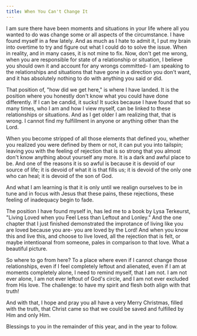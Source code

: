 ```yaml
---
title: When You Can't Change It
---
```


I am sure there have been moments and situations in your life where all you wanted to do was change some or all aspects of the circumstance. I have found myself in a few lately. And as much as I hate to admit it, I put my brain into overtime to try and figure out what I could do to solve the issue. When in reality, and in many cases, it is not mine to fix. Now, don't get me wrong, when you are responsible for state of a relationship or situation, I believe you should own it and account for any wrongs committed- I am speaking to the relationships and situations that have gone in a direction you don't want, and it has absolutely nothing to do with anything you said or did.

That position of, "how did we get here," is where I have landed. It is the position where you honestly don't know what you could have done differently. If I can be candid, it sucks! It sucks because I have found that so many times, who I am and how I view myself, can be linked to these relationships or situations. And as I get older I am realizing that, that is wrong. I cannot find my fulfillment in anyone or anything other than the Lord.

When you become stripped of all those elements that defined you, whether you realized you were defined by them or not, it can put you into tailspin; leaving you with the feeling of rejection that is so strong that you almost don't know anything about yourself any more. It is a dark and awful place to be. And one of the reasons it is so awful is because it is devoid of our source of life; it is devoid of what it is that fills us; it is devoid of the only one who can heal; it is devoid of the son of God.

And what I am learning is that it is only until we realign ourselves to be in tune and in focus with Jesus that these pains, these rejections, these feeling of inadequacy begin to fade.

The position I have found myself in, has led me to a book by Lysa Terkeurst, "Living Loved when you Feel Less than Leftout and Lonley." And the one chapter that I just finished demonstrated the improtance of living like you are loved because you are- you are loved by the Lord! And when you know this and live this, and choose to live loved, all the rejection that is felt, or maybe intentioanal from someone, pales in comparison to that love. What a beautiful picture.

So where to go from here? To a place where even if I cannot change those relationships, even if I feel completely leftout and alienated, even if I am at moments completely alone, I need to remind myself, that I am not. I am not ever alone, I am not ever leftout of God's circle, and I am not ever excluded from His love. The challenge: to have my spirit and flesh both align with that truth!

And with that, I hope and pray you all have a very Merry Christmas, filled with the truth, that Christ came so that we could be saved and fulfilled by Him and only Him.

Blessings to you in the remainder of this year, and in the year to follow.
